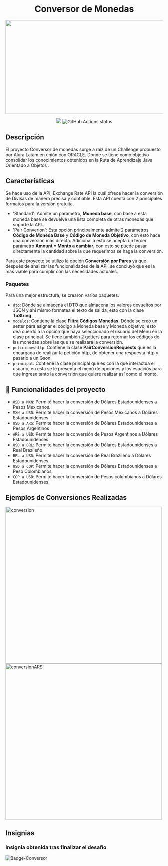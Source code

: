 <h1 align="center" color="#DA70D6"> Conversor de Monedas </h1>
<p align="Center">
   <img style="text-align:center;" height="300px"  width="600px" src="https://images.pexels.com/photos/14891541/pexels-photo-14891541.jpeg">
</p>
<p align="center">
  <img src="https://img.shields.io/badge/STATUS-EN%20DESAROLLO-green">
  <img src="https://github.com/facebook/docusaurus/actions/workflows/tests.yml/badge.svg" alt="GitHub Actions status">
</p>

## Descripción
<p>
   El proyecto Conversor de monedas surge a raíz de un Challenge propuesto por Alura Latam en unión con ORACLE. Dónde se tiene como objetivo 
   consolidar los conocimientos obtenidos en la Ruta de Aprendizaje Java Orientado a Objetos .
</p>

## Características
Se hace uso de la API, Exchange Rate API la cuál ofrece hacer la conversión de Divisas de manera precisa y confiable. Esta API cuenta con 2 principales formatos para la versión gratuita.

- 'Standard': Admite un parámetro, **Moneda base**, con base a esta moneda base se devuelve una lista completa de otras monedas que soporte la API.
- 'Pair Converion': Esta opción principalmente admite 2 parámetros **Código de Moneda Base** y **Código de Moneda Objetivo**, con esto hace una conversión más directa. Adicional a esto se acepta un tercer parámetro **Amount = Monto a cambiar**, con esto se puede pasar directamente la cantidad sobre la que requerimos se haga la conversión.

Para este proyecto se utilizo la opción **Conversión por Pares** ya que después de analizar las funcionalidades de la API, se concluyó que es la más viable para cumplir con las necesidades actuales. 

### Paquetes
Para una mejor estructura, se crearon varios paquetes. 
- `dto`: Dónde se almacena el DTO que almacena los valores devueltos por JSON y ahí mismo formatea el texto de salida, esto con la clase **ToString**
- `modelos`: Contiene la clase **Filtra Códigos Monedas**. Dónde se creo un setter para asignar el código a Moneda base y Moneda objetivo, esto dea cuerdo a la opción que haya seleccionado el usuario del Menu en la clase principal. Se tiene también 2 getters para retornar los códigos de las monedas sobre las que se realizará la conversión. 
- `peticioneshttp`: Contiene la clase **PairConversionRequests** que es la encargada de realizar la petición http, de obtener una respuesta http y pasarlo a un Gson.
- `principal`: Contiene la clase principal que es con la que interactua el usuario, en esta se le presenta el menú de opciones y los espaciós para que ingrese tanto la conversión que quiere realizar así como el monto. 

## :hammer: Funcionalidades del proyecto

- `USD a MXN`: Permité hacer la conversión de Dólares Estadounidenses a Pesos Mexicanos.
- `MXN a USD`: Permite hacer la conversión de Pesos Mexicanos a Dólares Estadounidenses.
- `USD a ARS`: Permite hacer la conversión de Dólares Estadounidenses a Pesos Argentinos
- `ARS a USD`: Permite hacer la conversión de Pesos Argentinos a Dólares Estadounidenses.
- `USD a BRL`: Permite hacer la conversión de Dólares Estadounidenses a Real Brazileño.
- `BRL a USD`: Permite hacer la conversión de Real Brazileño a Dólares Estadounidenses.
- `USD a COP`: Permite hacer la conversión de Dólares Estadounidenses a Peso Colombianos.
- `COP a USD`: Permite hacer la conversión de Pesos colombianos a Dólares Estadounidenses.

## Ejemplos de Conversiones Realizadas
<img width="500" alt="conversion" src="https://github.com/user-attachments/assets/31075b55-2908-46f8-a67f-756d0f9866ae">
<img width="500" alt="conversionARS" src="https://github.com/user-attachments/assets/7a92e5f4-1ad3-4ba2-b88f-020ba5ccd376">

## Insignias 
### Insignia obtenida tras finalizar el desafío
![Badge-Conversor](https://github.com/user-attachments/assets/eb3cc1e7-3ed8-4790-bf98-fc240250a398)



